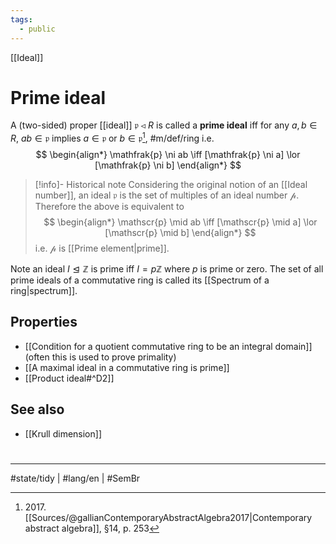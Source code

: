```yaml
---
tags:
  - public
---
```

[[Ideal]]
# Prime ideal

A (two-sided) proper [[ideal]] $\mathfrak{p} \triangleleft R$ is called a **prime ideal** iff for any $a,b \in R$, $ab \in \mathfrak{p}$ implies $a \in \mathfrak{p}$ or $b \in \mathfrak{p}$[^2017], #m/def/ring i.e.
$$
\begin{align*}
\mathfrak{p} \ni ab \iff [\mathfrak{p} \ni a] \lor [\mathfrak{p} \ni b]
\end{align*}
$$

> [!info]- Historical note
> Considering the original notion of an [[Ideal number]], an ideal $\mathfrak{p}$ is the set of multiples of an ideal number $\mathscr{p}$. Therefore the above is equivalent to
> $$
> \begin{align*}
> \mathscr{p} \mid ab \iff [\mathscr{p} \mid a] \lor [\mathscr{p} \mid b]
> \end{align*}
> $$
> i.e. $\mathscr{p}$ is [[Prime element|prime]].

Note an ideal $I \trianglelefteq \mathbb{Z}$ is prime iff $I = p\mathbb{Z}$ where $p$ is prime or zero.
The set of all prime ideals of a commutative ring is called its [[Spectrum of a ring|spectrum]].

  [^2017]: 2017\. [[Sources/@gallianContemporaryAbstractAlgebra2017|Contemporary abstract algebra]], §14, p. 253

## Properties

- [[Condition for a quotient commutative ring to be an integral domain]] (often this is used to prove primality)
- [[A maximal ideal in a commutative ring is prime]]
- [[Product ideal#^D2]]

## See also

- [[Krull dimension]]

#
---
#state/tidy | #lang/en | #SemBr
